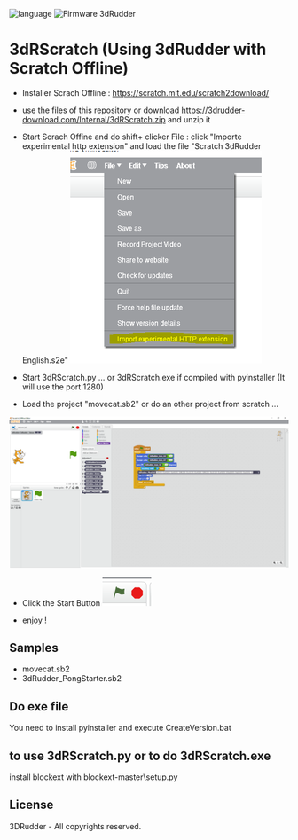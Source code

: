 
![language](https://img.shields.io/badge/Python-green.svg) 
![Firmware 3dRudder](https://img.shields.io/badge/Firmware%203dRudder-%3E%20v1.3.5.9-brightgreen.svg)
# 3dRScratch (Using 3dRudder with Scratch Offline) 

- Installer Scrach Offline : https://scratch.mit.edu/scratch2download/ 
- use the files of this repository or download https://3drudder-download.com/Internal/3dRScratch.zip and unzip it 
- Start Scrach Offine and do shift+ clicker File  :
 click "Importe experimental http extension"  and load the file "Scratch 3dRudder English.s2e" 
![Importe experimental http extension](https://github.com/3DRudder/3dRScratch/blob/master/image/load%20ext.png?raw=true "Importe experimental http extension")


- Start 3dRScratch.py ... or 3dRScratch.exe if compiled with pyinstaller (It will use the port 1280) 

- Load the project "movecat.sb2" or do an other project from scratch ... 

![movecat.sb2](https://github.com/3DRudder/3dRScratch/blob/master/image/ScratchSample.png?raw=true "movecat.sb2")

- Click the Start Button 
![Start Button ](https://github.com/3DRudder/3dRScratch/blob/master/image/ScratchButtonPlay.png?raw=true "Start Button")

- enjoy ! 


## Samples

- movecat.sb2
- 3dRudder_PongStarter.sb2

## Do exe file 

You need to install pyinstaller and execute CreateVersion.bat

## to use 3dRScratch.py or to do 3dRScratch.exe

install blockext with blockext-master\setup.py 

## License

3DRudder - All copyrights reserved.
